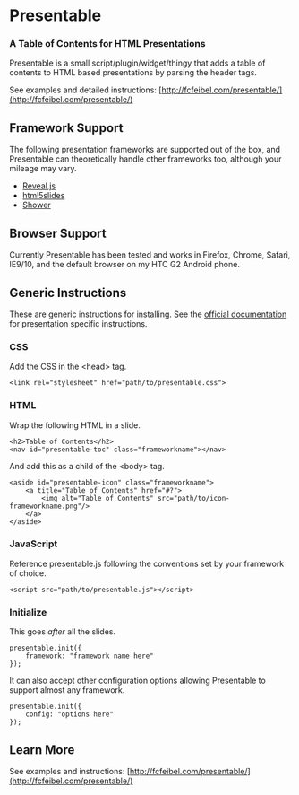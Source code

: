 # Presentable 
### A Table of Contents for HTML Presentations

Presentable is a small script/plugin/widget/thingy that adds a table of contents to HTML based presentations by parsing the header tags.  

See examples and detailed instructions: [http://fcfeibel.com/presentable/](http://fcfeibel.com/presentable/)

## Framework Support

The following presentation frameworks are supported out of the box, and Presentable can theoretically handle other frameworks too, although your mileage may vary.


* [Reveal.js](https://github.com/hakimel/reveal.js)
* [html5slides](http://code.google.com/p/html5slides/)
* [Shower](https://github.com/pepelsbey/shower)

## Browser Support
Currently Presentable has been tested and works in Firefox, Chrome, Safari, IE9/10, and the default browser on my HTC G2 Android phone.

## Generic Instructions
These are generic instructions for installing.  See the [official documentation](http://fcfeibel.com/presentable/) for presentation specific instructions.

### CSS
Add the CSS in the &lt;head&gt; tag.

    <link rel="stylesheet" href="path/to/presentable.css">

### HTML
Wrap the following HTML in a slide.

    <h2>Table of Contents</h2>
    <nav id="presentable-toc" class="frameworkname"></nav>

And add this as a child of the &lt;body&gt; tag.

    <aside id="presentable-icon" class="frameworkname">
        <a title="Table of Contents" href="#?">
            <img alt="Table of Contents" src="path/to/icon-frameworkname.png"/>
        </a>
    </aside>

### JavaScript
Reference presentable.js following the conventions set by your framework of choice.

    <script src="path/to/presentable.js"></script>

### Initialize
This goes <em>after</em> all the slides.

    presentable.init({
        framework: "framework name here"
    });

It can also accept other configuration options allowing Presentable to support almost any framework.

    presentable.init({
        config: "options here"
    });

## Learn More
See examples and instructions: [http://fcfeibel.com/presentable/](http://fcfeibel.com/presentable/)

